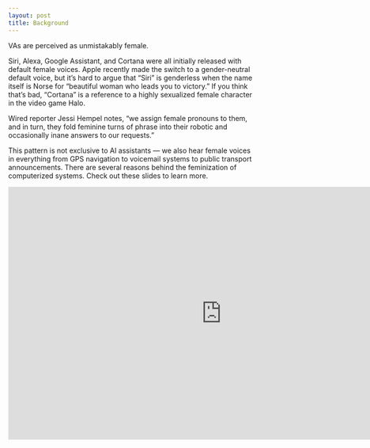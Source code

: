 ```yaml
---
layout: post
title: Background
---
```

VAs are perceived as unmistakably female.

Siri, Alexa, Google Assistant, and Cortana were all initially released with default female voices. Apple recently made the switch to a gender-neutral default voice, but it’s hard to argue that “Siri” is genderless when the name itself is Norse for “beautiful woman who leads you to victory.” If you think that’s bad, “Cortana” is a reference to a highly sexualized female character in the video game Halo. 

Wired reporter Jessi Hempel notes, “we assign female pronouns to them, and in turn, they fold feminine turns of phrase into their robotic and occasionally inane answers to our requests.”

This pattern is not exclusive to AI assistants — we also hear female voices in everything from GPS navigation to voicemail systems to public transport announcements. There are several reasons behind the feminization of computerized systems. Check out these slides to learn more.

<iframe width="960" height="569" style="width: 862px; height: 511px;" src="https://docs.google.com/presentation/d/e/2PACX-1vSp0Z0ZqVwjTHxCd-Cw9i22FxccDfHeqqHoVjQVa5JaXA9C-eHy6WrzOHsXP5J3CiCwz5kmpRvf5L1N/embed?start=false&amp;loop=false&amp;delayms=3000" frameborder="0" allowfullscreen="allowfullscreen" mozallowfullscreen="mozallowfullscreen" webkitallowfullscreen="webkitallowfullscreen"></iframe>